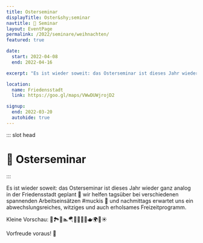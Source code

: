 ```yaml
---
title: Osterseminar
displayTitle: Oster&shy;seminar
navtitle: 🐰 Seminar
layout: EventPage
permalink: /2022/seminare/weihnachten/
featured: true

date:
  start: 2022-04-08
  end: 2022-04-16

excerpt: "Es ist wieder soweit: das Osterseminar ist dieses Jahr wieder ganz analog in der Friedensstadt geplant!"

location:
  name: Friedensstadt
  link: https://goo.gl/maps/VWwDUWjrojD2

signup:
  end: 2022-03-20
  autohide: true
---
```


::: slot head

# :rabbit: Oster&shy;seminar

:::

Es ist wieder soweit: das Osterseminar ist dieses Jahr wieder ganz analog in der Friedensstadt geplant 🤩 wir helfen tagsüber bei verschiedenen spannenden Arbeitseinsätzen #muckis 💪 und nachmittags erwartet uns ein abwechslungsreiches, witziges und auch erholsames Freizeitprogramm.

Kleine Vorschau: 👷🏞🥁🏊🪂🏸🏓🍰🧁🫖🌍🌈☀️

Vorfreude voraus! 🥳